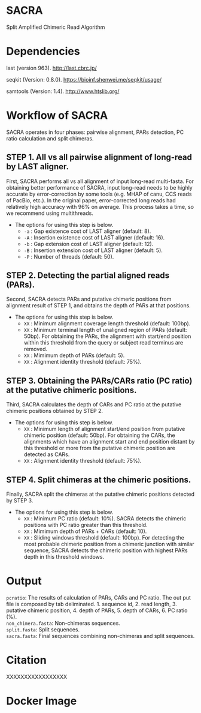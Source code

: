 # SACRA
Split Amplified Chimeric Read Algorithm

# Dependencies

last (version 963).
http://last.cbrc.jp/

seqkit (Version: 0.8.0).
https://bioinf.shenwei.me/seqkit/usage/

samtools (Version: 1.4).
http://www.htslib.org/

# Workflow of SACRA
SACRA operates in four phases: pairwise alignment, PARs detection, PC ratio calculation and split chimeras.  

## STEP 1. All vs all pairwise alignment of long-read by LAST aligner.  
First, SACRA performs all vs all alignment of input long-read multi-fasta. For obtaining better performance of SACRA, input long-read needs to be highly accurate by error-correction by some tools (e.g. MHAP of canu, CCS reads of PacBio, etc.). In the original paper, error-corrected long reads had relatively high accuracy with 96% on average. This process takes a time, so we recommend using multithreads.  

- The options for using this step is below.  
    - `-a` : Gap existence cost of LAST aligner (default: 8).  
    - `-A` : Insertion existence cost of LAST aligner (default: 16).  
    - `-b` : Gap extension cost of LAST aligner (default: 12).  
    - `-B` : Insertion extension cost of LAST aligner (default: 5).  
    - `-P` : Number of threads (default: 50).  

## STEP 2. Detecting the partial aligned reads (PARs).
Second, SACRA detects PARs and putative chimeric positions from alignment result of STEP 1, and obtains the depth of PARs at that positions.

- The options for using this step is below.  
    - `XX` : Minimum alignment coverage length threshold (default: 100bp).  
    - `XX` : Minimum terminal length of unaligned region of PARs (default: 50bp). For obtaining the PARs, the alignment with start/end position within this threshold from the query or subject read terminus are removed.  
    - `XX` : Mimimum depth of PARs (default: 5).  
    - `XX` : Alignment identity threshold (default: 75%).  

## STEP 3. Obtaining the PARs/CARs ratio (PC ratio) at the putative chimeric positions.
Third, SACRA calculates the depth of CARs and PC ratio at the putative chimeric positions obtained by STEP 2.  

- The options for using this step is below.  
    - `XX` : Minimum length of alignment start/end position from putative chimeric position (default: 50bp). For obtaining the CARs, the alignments which have an alignment start and end position distant by this threshold or more from the putative chimeric position are detected as CARs.  
    - `XX` : Alignment identity threshold (default: 75%).  

## STEP 4. Split chimeras at the chimeric positions.
Finally, SACRA split the chimeras at the putative chimeric positions detected by STEP 3.

- The options for using this step is below.  
    - `XX` : Minimum PC ratio (default: 10%). SACRA detects the chimeric positions with PC ratio greater than this threshold.  
    - `XX` : Mimimum depth of PARs + CARs (default: 10).  
    - `XX` : Sliding windows threshold (default: 100bp). For detecting the most probable chimeric position from a chimeric junction with similar sequence, SACRA detects the chimeric position with highest PARs depth in this threshold windows.  

# Output
`pcratio`: The results of calculation of PARs, CARs and PC ratio. The out put file is composed by tab deliminated. 1. sequence id, 2. read length, 3. putative chimeric position, 4. depth of PARs, 5. depth of CARs, 6. PC ratio (%).  
`non_chimera.fasta`: Non-chimeras sequences.  
`split.fasta`: Split sequences.  
`sacra.fasta`: Final sequences combining non-chimeras and split sequences.  

# Citation
XXXXXXXXXXXXXXXXX  

# Docker Image
